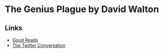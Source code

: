 # The Genius Plague by David Walton



## Links

 - [Good Reads](https://www.goodreads.com/review/show/2174144986)
 - [The Twitter Conversation](https://twitter.com/davidwaltonfic/status/928712256174592000)